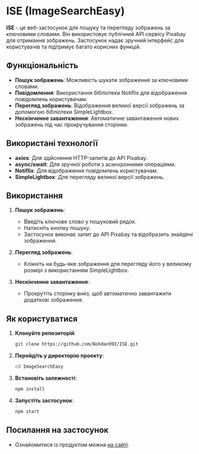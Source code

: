# ISE (ImageSearchEasy)

**ISE** - це веб-застосунок для пошуку та перегляду зображень за ключовими
словами. Він використовує публічний API сервісу Pixabay для отримання зображень.
Застосунок надає зручний інтерфейс для користувачів та підтримує багато корисних
функцій.

## Функціональність

- **Пошук зображень**: Можливість шукати зображення за ключовими словами.
- **Повідомлення**: Використання бібліотеки Notiflix для відображення
  повідомлень користувачам.
- **Перегляд зображень**: Відображення великої версії зображень за допомогою
  бібліотеки SimpleLightbox.
- **Нескінченне завантаження**: Автоматичне завантаження нових зображень під час
  прокручування сторінки.

## Використані технології

- **axios**: Для здійснення HTTP-запитів до API Pixabay.
- **async/await**: Для зручної роботи з асинхронними операціями.
- **Notiflix**: Для відображення повідомлень користувачам.
- **SimpleLightbox**: Для перегляду великої версії зображень.

## Використання

1. **Пошук зображень**:

   - Введіть ключове слово у пошуковий рядок.
   - Натисніть кнопку пошуку.
   - Застосунок виконає запит до API Pixabay та відобразить знайдені зображення.

2. **Перегляд зображень**:

   - Клікніть на будь-яке зображення для перегляду його у великому розмірі з
     використанням SimpleLightbox.

3. **Нескінченне завантаження**:
   - Прокрутіть сторінку вниз, щоб автоматично завантажити додаткові зображення.

## Як користуватися

1. **Клонуйте репозиторій**:
   ```bash
   git clone https://github.com/Bohdan99I/ISE.git
   ```
2. **Перейдіть у директорію проекту**:
   ```bash
   cd ImageSearchEasy
   ```
3. **Встановіть залежності**:
   ```bash
   npm install
   ```
4. **Запустіть застосунок**:
   ```bash
   npm start
   ```

## Посилання на застосунок

- Ознайомитися із продуктом можна [на сайті](https://bohdan99i.github.io/ISE/).
